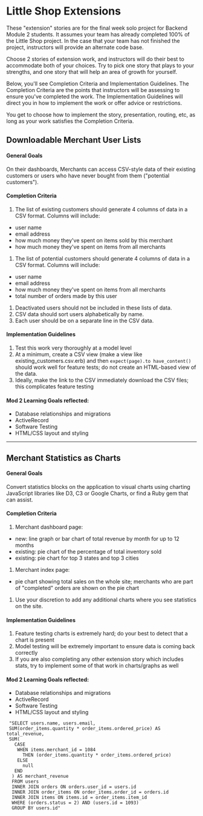 # Little Shop Extensions

These "extension" stories are for the final week solo project for Backend Module 2 students. It assumes your team has already completed 100% of the Little Shop project. In the case that your team has not finished the project, instructors will provide an alternate code base.

Choose 2 stories of extension work, and instructors will do their best to accommodate both of your choices. Try to pick one story that plays to your strengths, and one story that will help an area of growth for yourself.

Below, you'll see Completion Criteria and Implementation Guidelines. The Completion Criteria are the points that instructors will be assessing to ensure you've completed the work. The Implementation Guidelines will direct you in how to implement the work or offer advice or restrictions.

You get to choose how to implement the story, presentation, routing, etc, as long as your work satisfies the Completion Criteria.


## Downloadable Merchant User Lists

#### General Goals

On their dashboards, Merchants can access CSV-style data of their existing customers or users who have never bought from them ("potential customers").

#### Completion Criteria

1. The list of existing customers should generate 4 columns of data in a CSV format. Columns will include:
  - user name
  - email address
  - how much money they've spent on items sold by this merchant
  - how much money they've spent on items from all merchants
1. The list of potential customers should generate 4 columns of data in a CSV format. Columns will include:
  - user name
  - email address
  - how much money they've spent on items from all merchants
  - total number of orders made by this user
1. Deactivated users should not be included in these lists of data.
1. CSV data should sort users alphabetically by name.
1. Each user should be on a separate line in the CSV data.

#### Implementation Guidelines

1. Test this work very thoroughly at a model level
1. At a minimum, create a CSV view (make a view like existing_customers.csv.erb) and then `expect(page).to have_content()` should work well for feature tests; do not create an HTML-based view of the data.
1. Ideally, make the link to the CSV immediately download the CSV files; this complicates feature testing

#### Mod 2 Learning Goals reflected:

- Database relationships and migrations
- ActiveRecord
- Software Testing
- HTML/CSS layout and styling

---

## Merchant Statistics as Charts

#### General Goals

Convert statistics blocks on the application to visual charts using charting JavaScript libraries like D3, C3 or Google Charts, or find a Ruby gem that can assist.

#### Completion Criteria

1. Merchant dashboard page:
  - new: line graph or bar chart of total revenue by month for up to 12 months
  - existing: pie chart of the percentage of total inventory sold
  - existing: pie chart for top 3 states and top 3 cities
1. Merchant index page:
  - pie chart showing total sales on the whole site; merchants who are part of "completed" orders are shown on the pie chart
1. Use your discretion to add any additional charts where you see statistics on the site.

#### Implementation Guidelines

1. Feature testing charts is extremely hard; do your best to detect that a chart is present
1. Model testing will be extremely important to ensure data is coming back correctly
1. If you are also completing any other extension story which includes stats, try to implement some of that work in charts/graphs as well

#### Mod 2 Learning Goals reflected:

- Database relationships and migrations
- ActiveRecord
- Software Testing
- HTML/CSS layout and styling



```
 "SELECT users.name, users.email,
 SUM(order_items.quantity * order_items.ordered_price) AS total_revenue,
 SUM(
   CASE
    WHEN items.merchant_id = 1084
      THEN (order_items.quantity * order_items.ordered_price)
    ELSE
      null
   END
  ) AS merchant_revenue
  FROM users
  INNER JOIN orders ON orders.user_id = users.id
  INNER JOIN order_items ON order_items.order_id = orders.id
  INNER JOIN items ON items.id = order_items.item_id
  WHERE (orders.status = 2) AND (users.id = 1093)
  GROUP BY users.id"

 ```
